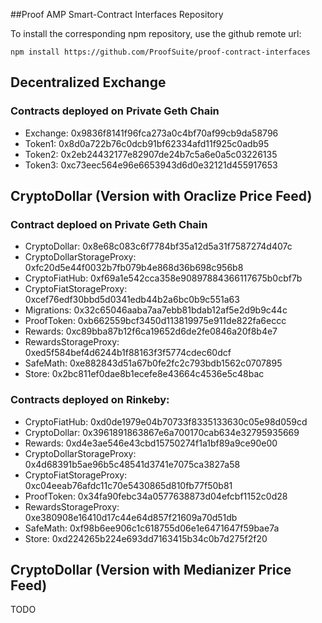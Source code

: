 ##Proof AMP Smart-Contract Interfaces Repository

To install the corresponding npm repository, use the github remote url:
```
npm install https://github.com/ProofSuite/proof-contract-interfaces
```

## Decentralized Exchange

### Contracts deployed on Private Geth Chain

* Exchange: 0x9836f8141f96fca273a0c4bf70af99cb9da58796
* Token1: 0x8d0a722b76c0dcb91bf62334afd11f925c0adb95
* Token2: 0x2eb24432177e82907de24b7c5a6e0a5c03226135
* Token3: 0xc73eec564e96e6653943d6d0e32121d455917653


## CryptoDollar (Version with Oraclize Price Feed)

### Contract deploed on Private Geth Chain

* CryptoDollar: 0x8e68c083c6f7784bf35a12d5a31f7587274d407c
* CryptoDollarStorageProxy: 0xfc20d5e44f0032b7fb079b4e868d36b698c956b8
* CryptoFiatHub: 0xf69a1e542cca358e90897884366117675b0cbf7b
* CryptoFiatStorageProxy: 0xcef76edf30bbd5d0341edb44b2a6bc0b9c551a63
* Migrations: 0x32c65046aaba7aa7ebb81bdab12af5e2d9b9c44c
* ProofToken: 0xb662559bcf3450d113819975e911de822fa6eccc
* Rewards: 0xc89bba87b12f6ca19652d6de2fe0846a20f8b4e7
* RewardsStorageProxy: 0xed5f584bef4d6244b1f88163f3f5774cdec60dcf
* SafeMath: 0xe882843d51a67b0fe2fc2c793bdb1562c0707895
* Store: 0x2bc811ef0dae8b1ecefe8e43664c4536e5c48bac


### Contracts deployed on Rinkeby:

* CryptoFiatHub: 0xd0de1979e04b70733f8335133630c05e98d059cd
* CryptoDollar: 0x3961891863867e6a700170cab634e32795935669
* Rewards: 0xd4e3ae546e43cbd15750274f1a1bf89a9ce90e00
* CryptoDollarStorageProxy: 0x4d68391b5ae96b5c48541d3741e7075ca3827a58
* CryptoFiatStorageProxy: 0xc04eeab76afdc11c70e5430865d810fb77f50b81
* ProofToken: 0x34fa90febc34a0577638873d04efcbf1152c0d28
* RewardsStorageProxy: 0xe380908e16410d17c44e64d857f21609a70d51db
* SafeMath: 0xf98b6ee906c1c618755d06e1e6471647f59bae7a
* Store: 0xd224265b224e693dd7163415b34c0b7d275f2f20



## CryptoDollar (Version with Medianizer Price Feed)

TODO

